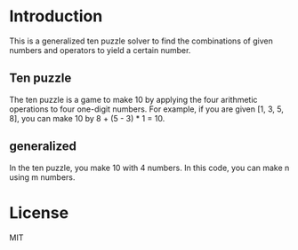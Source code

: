 # Introduction

This is a generalized ten puzzle solver to find the combinations of given numbers and operators to yield a certain number.

## Ten puzzle

The ten puzzle is a game to make 10 by applying the four arithmetic operations to four one-digit numbers. For example, if you are given [1, 3, 5, 8], you can make 10 by 8 + (5 - 3) \* 1 = 10.

## generalized

In the ten puzzle, you make 10 with 4 numbers. In this code, you can make n using m numbers.

# License

MIT
